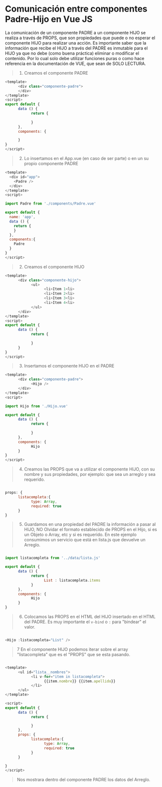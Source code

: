 # Comunicación entre componentes Padre-Hijo en Vue JS

La comunicación de un componente PADRE a un componente HIJO se realiza a través de PROPS, que son propiedades que puede o no esperar el componente HIJO para realizar una acción. Es importante saber que la información que recibe el HIJO a través del PADRE es inmutable para el HIJO ya que no debe (como buena práctica) eliminar o modificar el contenido. Por lo cual solo debe utilizar funciones puras o como hace referencia en la documentación de VUE, que sean de SOLO LECTURA.

> 1. Creamos el componente PADRE

```javascript
<template>
      <div class="componente-padre">
      </div>
</template>
<script>
export default {
      data () {
            return {
                  
            }
      },
      components: {

      }
}
</script>
```
> 2. Lo insertamos en el App.vue (en caso de ser parte) o en un su propio componente PADRE

```javascript
<template>
  <div id="app">
    <Padre />    
  </div>
</template>
<script>

import Padre from './components/Padre.vue'

export default {
  name: 'app',
  data () {
    return {
    }
  },
  components:{
    Padre
  }
}
</script>
```

> 2. Creamos el componente HIJO

```javascript
<template>
      <div class="componente-hijo">
            <ul>
                  <li>Item 1<li>
                  <li>Item 2<li>
                  <li>Item 3<li>
                  <li>Item 4<li>
            </ul>
      </div>
</template>
<script>
export default {
      data () {
            return {
                  
            }
      }
}
</script>
```
> 3. Insertamos el componente HIJO en el PADRE

```javascript
<template>
      <div class="componente-padre">
            <Hijo />
      </div>
</template>
<script>

import Hijo from './Hijo.vue'

export default {
      data () {
            return {
                  
            }
      },
      components: {
            Hijo
      }
}
</script>

```
> 4. Creamos las PROPS que va a utilizar el componente HIJO, con su nombre y sus propiedades, por ejemplo: que sea un arreglo y sea requerido.

```javascript

props: {
      listacompleta:{
            type: Array,
            required: true
      }
}

```
> 5. Guardamos en una propiedad del PADRE la información a pasar al HIJO, NO Olvidar el formato establecido de PROPS en el Hijo, si es un Objeto o Array, etc y si es requerido. En este ejemplo consumimos un servicio que está en lista.js que devuelve un Arreglo.

```javascript

import listacompleta from '../data/lista.js'

export default {
      data () {
            return {
                  List : listacompleta.items
            }
      },
      components: {
            Hijo
      }
}

```
> 6. Colocamos las PROPS en el HTML del HIJO insertado en el HTML del PADRE. Es muy importante el `v-bind` o `:` para "bindear" el valor.

```javascript

<Hijo :listacompleta="List" />

```

> 7 En el componente HIJO podemos iterar sobre el array "listacompleta" que es el "PROPS" que se esta pasando.

```javascript

<template>
      <ul id="lista__nombres">
            <li v-for="item in listacompleta">
                  {{item.nombre}} {{item.apellido}}
            </li>
      </ul>
</template>

<script>
export default {
      data () {
            return {

            }
      },
      props: {
            listacompleta:{
                  type: Array,
                  required: true
            }
      }

}
</script>

```

> Nos mostrara dentro del componente PADRE los datos del Arreglo.